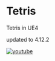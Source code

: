 # Tetris
Tetris in UE4

updated to 4.12.2

[![youtube](http://img.youtube.com/vi/NHAA-VEg0VM/0.jpg)](https://www.youtube.com/watch?v=NHAA-VEg0VM)



